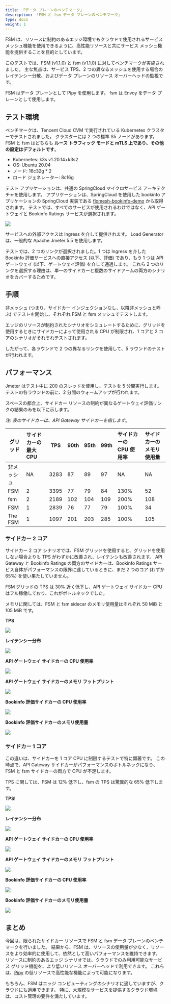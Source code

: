 ```yaml
---
title: 「データ プレーンのベンチマーク」
description: 「FSM と fsm データ プレーンのベンチマーク」
type: docs
weight: 1
---
```


FSM は、リソースに制約のあるエッジ環境でもクラウドで使用されるサービス メッシュ機能を使用できるように、高性能リソースと共にサービス メッシュ機能を提供することを目的としています。

このテストでは、FSM (v1.1.0) と fsm (v1.1.0) に対してベンチマークが実施されました。 主な焦点は、サービス TPS、2 つの異なるメッシュを使用する場合のレイテンシー分散、およびデータ プレーンのリソース オーバーヘッドの監視です。

FSM はデータ プレーンとして Pipy を使用します。 fsm は Envoy をデータ プレーンとして使用します。

## テスト環境

ベンチマークは、Tencent Cloud CVM で実行されている Kubernetes クラスターでテストされました。 クラスターには 2 つの標準 S5 ノードがあります。 FSM と fsm はどちらも **ルース トラフィック モードと mTLS 上であり、その他の設定はデフォルトです**。

* Kubernetes: k3s v1.20.14+k3s2
* OS: Ubuntu 20.04
* ノード: 16c32g * 2
* ロード ジェネレーター: 8c16g

テスト アプリケーションは、共通の SpringCloud マイクロサービス アーキテクチャを使用します。 アプリケーションは、SpringCloud を使用した bookinfo アプリケーションの SpringCloud 実装である [flomesh-bookinfo-demo](https://github.com/flomesh-io/flomesh-bookinfo-demo/) から取得されます。 テストでは、すべてのサービスが使用されるわけではなく、API ゲートウェイと Bookinfo Ratings サービスが選択されます。

![](https://user-images.githubusercontent.com/2224492/178288704-3aa44151-4c57-4538-9a0a-55310bb4f200.png)

サービスへの外部アクセスは Ingress を介して提供されます。 Load Generator は、一般的な Apache Jmeter 5.5 を使用します。

テストでは、2 つのリンクが選択されました。1 つは Ingress を介した Bookinfo 評価サービスへの直接アクセス (以下、評価) であり、もう 1 つは API ゲートウェイ (以下、ゲートウェイ評価) を介して通過します。 これら 2 つのリンクを選択する理由は、単一のサイドカーと複数のサイドアームの両方のシナリオをカバーするためです。

## 手順

非メッシュ (つまり、サイドカー インジェクションなし、以降非メッシュと呼ぶ) でテストを開始し、それぞれ FSM と fsm メッシュでテストします。

エッジのリソースが制約されたシナリオをシミュレートするために、グリッドを使用するときにサイドカーによって使用される CPU が制限され、1 コアと 2 コアのシナリオがそれぞれテストされます。

したがって、各ラウンドで 2 つの異なるリンクを使用して、5 ラウンドのテストが行われます。

## パフォーマンス

Jmeter はテスト中に 200 のスレッドを使用し、テストを 5 分間実行します。 テストの各ラウンドの前に、2 分間のウォームアップが行われます。

スペースの都合上、サイドカー リソースの制約が異なるゲートウェイ評価リンクの結果のみを以下に示します。

*注: 表のサイドカーは、API Gateway サイドカーを指します*。

| グリッド | サイドカーの最大 CPU | TPS | 90th | 95th | 99th | サイドカーの CPU 使用率 | サイドカーのメモリ使用量 |
|----------|:-----------------|------|:-----|:-----|:-----|:-----------------|:----------------|
| 非メッシュ | NA | 3283 | 87 | 89 | 97 | NA | NA | NA |
| FSM | 2 | 3395 | 77 | 79 | 84 | 130% | 52 |
| fsm | 2 | 2189 | 102 | 104 | 109 | 200% | 108 |
| FSM | 1 | 2839 | 76 | 77 | 79 | 100% | 34 |
| The FSM | 1 | 1097 | 201 | 203 | 285 | 100% | 105 |


### サイドカー 2 コア

サイドカー 2 コア シナリオでは、FSM グリッドを使用すると、グリッドを使用しない場合よりも TPS がわずかに改善され、レイテンシも改善されます。 API Gateway と Bookinfo Ratings の両方のサイドカーは、Bookinfo Ratings サービス自体がパフォーマンスの限界に達しているときに、まだ 2 つのコア (わずか 65%) を使い果たしていません。

FSM グリッドの TPS は 30% 近く低下し、API ゲートウェイ サイドカー CPU はフル稼働しており、これがボトルネックでした。

メモリに関しては、FSM と fsm sidecar のメモリ使用量はそれぞれ 50 MiB と 105 MiB です。

**TPS**

![](https://user-images.githubusercontent.com/2224492/178294418-d3d63aef-8c54-49e4-a40e-8bacdec26f74.png)

**レイテンシー分布**

![](https://user-images.githubusercontent.com/2224492/178294471-b8e1b3c6-a8fd-47cb-872a-0c40418b0da7.png)

**API ゲートウェイ サイドカーの CPU 使用率**

![](https://user-images.githubusercontent.com/2224492/178294732-73aaa9f4-e159-4b8e-ab12-521985313358.png)

**API ゲートウェイ サイドカーのメモリ フットプリント**

![](https://user-images.githubusercontent.com/2224492/178294829-9d2f0794-12e7-4cd6-827d-11af8b632db9.png)

**Bookinfo 評価サイドカーの CPU 使用率**

![](https://user-images.githubusercontent.com/2224492/178295086-6380004f-369d-4f6b-afeb-71b48c0e3053.png)

**Bookinfo 評価サイドカーのメモリ使用量**

![](https://user-images.githubusercontent.com/2224492/178295267-004e7676-04b5-4fef-8e5d-ca196bd7dedc.png)

### サイドカー 1 コア

この違いは、サイドカーを 1 コア CPU に制限するテストで特に顕著です。 この時点で、API Gateway サイドカーがパフォーマンスのボトルネックになり、FSM と fsm サイドカーの両方で CPU が不足します。

TPS に関しては、FSM は 12% 低下し、fsm の TPS は驚異的な 65% 低下します。

**TPS**!

![](https://user-images.githubusercontent.com/2224492/178295573-8be92413-d499-476e-b3e1-a23d0bcbcda3.png)

**レイテンシー分布**

![](https://user-images.githubusercontent.com/2224492/178296728-c7ea9a12-d9d4-4be0-9c8d-32bb91724f36.png)

**API ゲートウェイ サイドカーの CPU 使用率**

![](https://user-images.githubusercontent.com/2224492/178300176-0a76080b-3bcb-48f4-a506-4a105ad8c4a8.png)

**API ゲートウェイ サイドカーのメモリ フットプリント**

![](https://user-images.githubusercontent.com/2224492/178300241-95917e41-5857-4a80-8234-ff6533310ef5.png)

**Bookinfo 評価サイドカーの CPU 使用率**

![](https://user-images.githubusercontent.com/2224492/178300596-2f767c75-6872-4aa5-b943-a3eeae84c55e.png)

**Bookinfo 評価サイドカーのメモリ使用量**

![](https://user-images.githubusercontent.com/2224492/178300658-53bdf00d-6f2f-484a-8c3f-0399f9b683ed.png)

## まとめ

今回は、限られたサイドカー リソースで FSM と fsm データ プレーンのベンチマークを行いました。 結果から、FSM は、リソースの使用量が少なく、リソースをより効率的に使用して、依然として高いパフォーマンスを維持できます。 リソースに制約のあるエッジ シナリオでは、クラウドでのみ利用可能なサービス グリッド機能を、より低いリソース オーバーヘッドで利用できます。 これらは、[Pipy](https://flomesh.io) の低リソースで高性能な機能によって可能になります。

もちろん、FSM はエッジ コンピューティングのシナリオに適していますが、クラウドにも適用できます。 特に、大規模なサービスを提供するクラウド環境は、コスト管理の要件を満たしています。